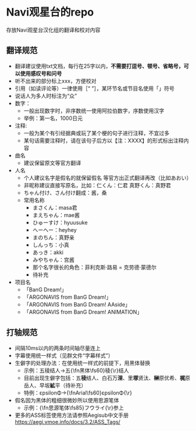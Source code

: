 ﻿# Navi观星台的repo
存放Navi观星台汉化组的翻译和校对内容

## 翻译规范
- 翻译建议使用txt文档，每行在25字以内，**不需要打逗号、顿号、省略号，可以使用感叹号和问号**
- 听不出来的部分标上xxx，方便校对
- 引用（如读评论等）一律使用［“ ”］，某环节名或节目名使用「」符号
- 说话人为多人时标注为“众”
- 数字：
	- 一般出现数字时，非序数统一使用阿拉伯数字，序数使用汉字
	- 举例：第一名，1000日元
- 注释:
	- 一般为某个有引经据典或玩了某个梗的句子进行注释，不宜过多
	- 某句话需要注释时，请在该句子后方以【注：XXXX】的形式标出注释内容
- 曲名
	- 建议保留原文等官方翻译
- 人名
	- 个人建议名字是假名的就保留假名 等官方出正式翻译再改（比如あおい）
	- 非昵称建议直接写原名，比如：仁くん：仁君 	真野くん：真野君
	- ちゃん付け、さん付け翻成：酱，桑
	- 常用名称
		- まさくん：masa君
		- まえちゃん：mae酱
		- ひゅーすけ：hyuusuke
		- へーへー：heyhey
		- まのちん：真野亲
		- しんっち：小真
		- あっき：akki
		- みやちゃん：宫酱
		- 那个名字很长的角色：菲利克斯·路易 = 克劳德·蒙德尔
		- 待补充
- 项目名
	- 「BanG Dream!」
	- 「ARGONAVIS from BanG Dream!」
	- 「ARGONAVIS from BanG Dream! AAside」
	- 「ARGONAVIS from BanG Dream! ANIMATION」


## 打轴规范
- 间隔10ms以内的两条时间轴尽量连上
- 字幕使用统一样式（见群文件“字幕样式”）
- 生僻字的处理办法：在使用统一样式的前提下，用黑体替换
	- 示例：五稜结人→五{\fn黑体\fs60}稜{\r}结人
	- 目前出现生僻字包括：五**稜**结人、白石万**浬**、里**塚**贤汰、**榊**原优希、**梶**原岳人、早坂**絋**平（待补充）
	- 特例：εpsilonΦ→{\fnArial\fs60}εpsilonΦ{\r}
- 假名因为黑体的粗细很微妙所以使用思源笔体
	- 示例：{\fn思源笔体\fs85}フウライ{\r}参上
- 更多的ASS标签使用方法请参照Aegisub中文手册 https://aegi.vmoe.info/docs/3.2/ASS_Tags/
